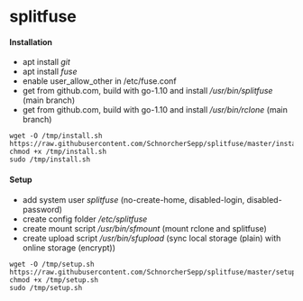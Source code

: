 # splitfuse

#### Installation
 - apt install *git*
 - apt install *fuse*
 - enable user_allow_other in /etc/fuse.conf
 - get from github.com, build with go-1.10 and install */usr/bin/splitfuse* (main branch)
 - get from github.com, build with go-1.10 and install */usr/bin/rclone* (main branch)

```
wget -O /tmp/install.sh https://raw.githubusercontent.com/SchnorcherSepp/splitfuse/master/install.sh
chmod +x /tmp/install.sh
sudo /tmp/install.sh
```


#### Setup
 - add system user *splitfuse* (no-create-home, disabled-login, disabled-password)
 - create config folder */etc/splitfuse*
 - create mount script */usr/bin/sfmount* (mount rclone and splitfuse)
 - create upload script */usr/bin/sfupload* (sync local storage (plain) with online storage (encrypt))

```
wget -O /tmp/setup.sh https://raw.githubusercontent.com/SchnorcherSepp/splitfuse/master/setup.sh
chmod +x /tmp/setup.sh
sudo /tmp/setup.sh
```
